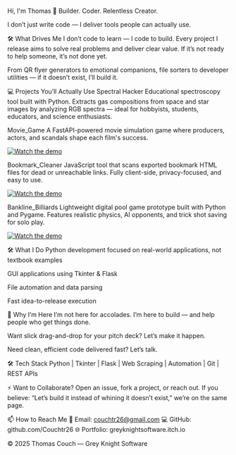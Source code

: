 Hi, I'm Thomas 👋
Builder. Coder. Relentless Creator.

I don’t just write code — I deliver tools people can actually use.

🛠️ What Drives Me
I don’t code to learn — I code to build. Every project I release aims to solve real problems and deliver clear value. If it’s not ready to help someone, it’s not done yet.

From QR flyer generators to emotional companions, file sorters to developer utilities — if it doesn’t exist, I’ll build it.

💻 Projects You’ll Actually Use
Spectral Hacker
Educational spectroscopy tool built with Python. Extracts gas compositions from space and star images by analyzing RGB spectra — ideal for hobbyists, students, educators, and science enthusiasts.

Movie_Game
A FastAPI-powered movie simulation game where producers, actors, and scandals shape each film's success.

[![Watch the demo](https://img.youtube.com/vi/nf5_B6xl-Bc/0.jpg)](https://youtu.be/nf5_B6xl-Bc)

Bookmark_Cleaner
JavaScript tool that scans exported bookmark HTML files for dead or unreachable links. Fully client-side, privacy-focused, and easy to use.

[![Watch the demo](https://img.youtube.com/vi/TGI3ZNlu974/0.jpg)](https://youtu.be/TGI3ZNlu974)

Bankline_Billiards
Lightweight digital pool game prototype built with Python and Pygame. Features realistic physics, AI opponents, and trick shot saving for solo play.

[![Watch the demo](https://img.youtube.com/vi/8-_t-wPChws/0.jpg)](https://youtu.be/8-_t-wPChws)

🛠️ What I Do
Python development focused on real-world applications, not textbook examples

GUI applications using Tkinter & Flask

File automation and data parsing

Fast idea-to-release execution

🧠 Why I’m Here
I’m not here for accolades. I’m here to build — and help people who get things done.

Want slick drag-and-drop for your pitch deck? Let’s make it happen.

Need clean, efficient code delivered fast? Let’s talk.

🛠️ Tech Stack
Python | Tkinter | Flask | Web Scraping | Automation | Git | REST APIs

⚡ Want to Collaborate?
Open an issue, fork a project, or reach out.
If you believe:
“Let’s build it instead of whining it doesn’t exist,”
we’re on the same page.

📫 How to Reach Me
📧 Email: couchtr26@gmail.com
💻 GitHub: github.com/Couchtr26
🌐 Portfolio: greyknightsoftware.itch.io

© 2025 Thomas Couch — Grey Knight Software
